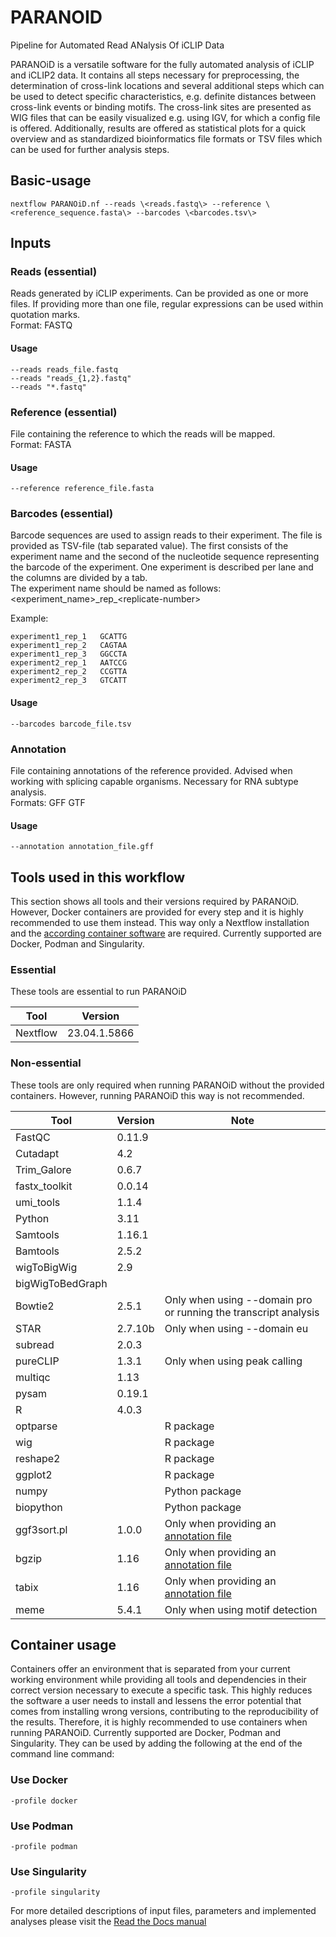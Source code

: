 # PARANOID
Pipeline for Automated Read ANalysis Of iCLIP Data

PARANOiD is a versatile software for the fully automated analysis of iCLIP and iCLIP2 data. It contains all steps necessary for preprocessing, the determination of cross-link locations and several additional steps which can be used to detect specific characteristics, e.g. definite distances between cross-link events or binding motifs. The cross-link sites are presented as WIG files that can be easily visualized e.g. using IGV, for which a config file is offered. Additionally, results are offered as statistical plots for a quick overview and as standardized bioinformatics file formats or TSV files which can be used for further analysis steps. 


## Basic-usage
```
nextflow PARANOiD.nf --reads \<reads.fastq\> --reference \<reference_sequence.fasta\> --barcodes \<barcodes.tsv\>
```

## Inputs

### Reads (essential)

Reads generated by iCLIP experiments. Can be provided as one or more files. If providing more than one file, regular expressions can be used within quotation marks.  
Format: FASTQ

#### Usage
```
--reads reads_file.fastq
--reads "reads_{1,2}.fastq"
--reads "*.fastq"
```

### Reference (essential)

File containing the reference to which the reads will be mapped.  
Format: FASTA

#### Usage
```
--reference reference_file.fasta
```

### Barcodes (essential)

Barcode sequences are used to assign reads to their experiment. The file is provided as TSV-file (tab separated value).
The first consists of the experiment name and the second of the nucleotide sequence representing the barcode of the experiment. 
One experiment is described per lane and the columns are divided by a tab.  
The experiment name should be named as follows:  
	\<experiment_name\>\_rep_\<replicate-number\>

Example:
```
experiment1_rep_1	GCATTG  
experiment1_rep_2	CAGTAA  
experiment1_rep_3	GGCCTA  
experiment2_rep_1	AATCCG  
experiment2_rep_2	CCGTTA  
experiment2_rep_3	GTCATT  
```

#### Usage
```
--barcodes barcode_file.tsv
```

### Annotation

File containing annotations of the reference provided. Advised when working with splicing capable organisms. Necessary for RNA subtype analysis.  
Formats: GFF GTF

#### Usage
```
--annotation annotation_file.gff
```


## Tools used in this workflow 

This section shows all tools and their versions required by PARANOiD.
However, Docker containers are provided for every step and it is highly recommended to use them instead. This way only a Nextflow installation and the [according container software](#container-usage) 
are required. Currently supported are Docker, Podman and Singularity. 

### Essential

These tools are essential to run PARANOiD

| Tool     | Version      |
|----------|--------------|
| Nextflow | 23.04.1.5866 |

### Non-essential

These tools are only required when running PARANOiD without the provided containers. However, running PARANOiD this way is not recommended.

| Tool				| Version	| Note																|
|-------------------|-----------|-------------------------------------------------------------------|
| FastQC			| 0.11.9	|																	|
| Cutadapt			| 4.2		|																	|
| Trim_Galore		| 0.6.7		|																	|
| fastx_toolkit		| 0.0.14	|																	|
| umi_tools			| 1.1.4		|																	|
| Python			| 3.11		|																	|
| Samtools			| 1.16.1	|																	|
| Bamtools			| 2.5.2		|																	|
| wigToBigWig		| 2.9		|																	|
| bigWigToBedGraph	|			|																	|
| Bowtie2			| 2.5.1		| Only when using --domain pro or running the transcript analysis	|
| STAR				| 2.7.10b	| Only when using --domain eu										|
| subread			| 2.0.3		|																	|
| pureCLIP			| 1.3.1		| Only when using peak calling										|
| multiqc			| 1.13		|																	|
| pysam				| 0.19.1	|																	|
| R					| 4.0.3		|																	|
| optparse			|			| R package															|
| wig				|			| R package															|
| reshape2			|			| R package															|
| ggplot2			|			| R package															|
| numpy				|			| Python package													|
| biopython			|			| Python package													|
| ggf3sort.pl		| 1.0.0		| Only when providing an [annotation file](#annotation)				|
| bgzip				| 1.16		| Only when providing an [annotation file](#annotation)				|
| tabix				| 1.16		| Only when providing an [annotation file](#annotation)				|
| meme				| 5.4.1		| Only when using motif detection									|

## Container usage

Containers offer an environment that is separated from your current working environment while providing all tools and dependencies in their correct version necessary to execute a specific task.
This highly reduces the software a user needs to install and lessens the error potential that comes from installing wrong versions, contributing to the reproducibility of the results. Therefore,
it is highly recommended to use containers when running PARANOiD.
Currently supported are Docker, Podman and Singularity. They can be used by adding the following at the end of the command line command:

### Use Docker
```
-profile docker
```
### Use Podman
```
-profile podman
```
### Use Singularity
```
-profile singularity
```


For more detailed descriptions of input files, parameters and implemented analyses please visit the [Read the Docs manual](https://paranoid.readthedocs.io/en/readthedocs/)